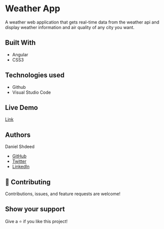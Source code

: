 # Weather App
 A weather web application that gets real-time data from the weather api and display weather information and air quality of any city you want.

## Built With
- Angular
- CSS3
## Technologies used
- Github
- Visual Studio Code
## Live Demo

[Link](https://sage-strudel-f10c3c.netlify.app)

## Authors

 Daniel Shdeed

- [GitHub](https://github.com/Danieldotcomcoder)
- [Twitter](https://twitter.com/DannyDotcoder)
- [LinkedIn](https://www.linkedin.com/in/daniel-shdeed/)

## 🤝 Contributing

Contributions, issues, and feature requests are welcome!


## Show your support

Give a ⭐️ if you like this project!
